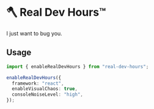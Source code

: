 # 🪓 Real Dev Hours™

I just want to bug you.

## Usage
```ts
import { enableRealDevHours } from "real-dev-hours";

enableRealDevHours({
  framework: "react",
  enableVisualChaos: true,
  consoleNoiseLevel: "high",
});
```
